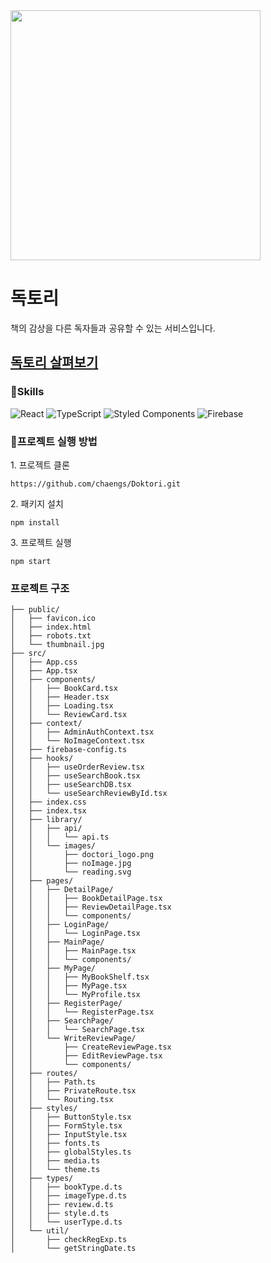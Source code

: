 <img src="https://user-images.githubusercontent.com/73277502/188501980-fdfd3b3a-261a-4a50-bdec-ad68a40f3521.jpg" style="width:400px;"/>


<h1>독토리</h1>
책의 감상을 다른 독자들과 공유할 수 있는 서비스입니다.  
  
<h2><a href="https://doktori-1eb0a.web.app">독토리 살펴보기</a></h2>

<h3>🌰Skills</h3>

![React](https://img.shields.io/badge/react-%2320232a.svg?style=for-the-badge&logo=react&logoColor=%2361DAFB)
![TypeScript](https://img.shields.io/badge/typescript-%23007ACC.svg?style=for-the-badge&logo=typescript&logoColor=white)
![Styled Components](https://img.shields.io/badge/styled--components-DB7093?style=for-the-badge&logo=styled-components&logoColor=white)
![Firebase](https://img.shields.io/badge/Firebase-039BE5?style=for-the-badge&logo=Firebase&logoColor=white)

<h3>🌰프로젝트 실행 방법</h3>
<p>1. 프로젝트 클론</p>
  
``
https://github.com/chaengs/Doktori.git
``
  
<p>2. 패키지 설치</p>
  
`` npm install ``
  
<p>3. 프로젝트 실행</p>
  
`` npm start ``

<h3>프로젝트 구조</h3>
  
```
├── public/
│   ├── favicon.ico
│   ├── index.html
│   ├── robots.txt
│   └── thumbnail.jpg
├── src/
│   ├── App.css
│   ├── App.tsx
│   ├── components/
│   │   ├── BookCard.tsx
│   │   ├── Header.tsx
│   │   ├── Loading.tsx
│   │   └── ReviewCard.tsx
│   ├── context/
│   │   ├── AdminAuthContext.tsx
│   │   └── NoImageContext.tsx
│   ├── firebase-config.ts
│   ├── hooks/
│   │   ├── useOrderReview.tsx
│   │   ├── useSearchBook.tsx
│   │   ├── useSearchDB.tsx
│   │   └── useSearchReviewById.tsx
│   ├── index.css
│   ├── index.tsx
│   ├── library/
│   │   ├── api/
│   │   │   └── api.ts
│   │   └── images/
│   │       ├── doctori_logo.png
│   │       ├── noImage.jpg
│   │       └── reading.svg
│   ├── pages/
│   │   ├── DetailPage/
│   │   │   ├── BookDetailPage.tsx
│   │   │   ├── ReviewDetailPage.tsx
│   │   │   └── components/
│   │   ├── LoginPage/
│   │   │   └── LoginPage.tsx
│   │   ├── MainPage/
│   │   │   ├── MainPage.tsx
│   │   │   └── components/
│   │   ├── MyPage/
│   │   │   ├── MyBookShelf.tsx
│   │   │   ├── MyPage.tsx
│   │   │   └── MyProfile.tsx
│   │   ├── RegisterPage/
│   │   │   └── RegisterPage.tsx
│   │   ├── SearchPage/
│   │   │   └── SearchPage.tsx
│   │   └── WriteReviewPage/
│   │       ├── CreateReviewPage.tsx
│   │       ├── EditReviewPage.tsx
│   │       └── components/
│   ├── routes/
│   │   ├── Path.ts
│   │   ├── PrivateRoute.tsx
│   │   └── Routing.tsx
│   ├── styles/
│   │   ├── ButtonStyle.tsx
│   │   ├── FormStyle.tsx
│   │   ├── InputStyle.tsx
│   │   ├── fonts.ts
│   │   ├── globalStyles.ts
│   │   ├── media.ts
│   │   └── theme.ts
│   ├── types/
│   │   ├── bookType.d.ts
│   │   ├── imageType.d.ts
│   │   ├── review.d.ts
│   │   ├── style.d.ts
│   │   └── userType.d.ts
│   └── util/
│       ├── checkRegExp.ts
│       └── getStringDate.ts
```
